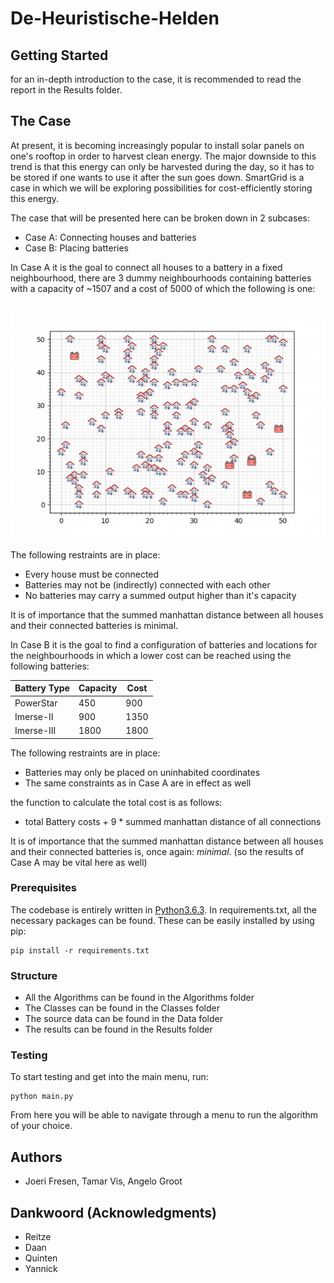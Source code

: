 # De-Heuristische-Helden

## Getting Started

for an in-depth introduction to the case, it is recommended to read the report in the Results folder.

## The Case
At present, it is becoming increasingly popular to install solar panels on one's rooftop in order to harvest clean energy. The major downside to this trend is that this energy can only be harvested during the day, so it has to be stored if one wants to use it after the sun goes down. SmartGrid is a case in which we will be exploring possibilities for cost-efficiently storing this energy.  

The case that will be presented here can be broken down in 2 subcases:
- Case A: Connecting houses and batteries
- Case B: Placing batteries

In Case A it is the goal to connect all houses to a battery in a fixed neighbourhood, there are 3 dummy neighbourhoods containing batteries with a capacity of ~1507 and a cost of 5000 of which the following is one:

![](Data/nbh1.png)

The following restraints are in place:
- Every house must be connected
- Batteries may not be (indirectly) connected with each other
- No batteries may carry a summed output higher than it's capacity

It is of importance that the summed manhattan distance between all houses and their connected batteries is minimal.

In Case B it is the goal to find a configuration of batteries and locations for the neighbourhoods in which a lower cost can be reached using the following batteries:

| Battery Type | Capacity | Cost |
|--------------|----------|------|
| PowerStar    | 450      | 900  |
| Imerse-II    | 900      | 1350 |
| Imerse-III   | 1800     | 1800 |

The following restraints are in place:
- Batteries may only be placed on uninhabited coordinates
- The same constraints as in Case A are in effect as well

the function to calculate the total cost is as follows:


- total Battery costs + 9 * summed manhattan distance of all connections

It is of importance that the summed manhattan distance between all houses and their connected batteries is, once again: _minimal_. (so the results of Case A may be vital here as well)


### Prerequisites


The codebase is entirely written in [Python3.6.3](https://www.python.org/downloads/). In requirements.txt, all the necessary packages can be found. These can be easily installed by using pip:

```
pip install -r requirements.txt
```

### Structure

- All the Algorithms can be found in the Algorithms folder
- The Classes can be found in the Classes folder
- The source data can be found in the Data folder
- The results can be found in the Results folder

### Testing

To start testing and get into the main menu, run:

```
python main.py
```
From here you will be able to navigate through a menu to run the algorithm of your choice.

## Authors

* Joeri Fresen, Tamar Vis, Angelo Groot

## Dankwoord (Acknowledgments)

- Reitze
- Daan
- Quinten
- Yannick
